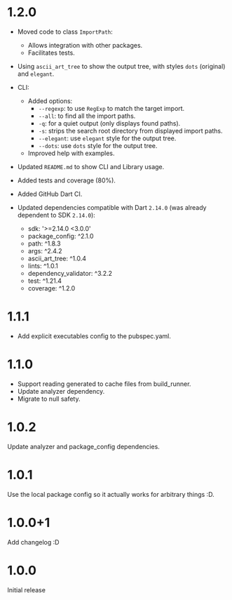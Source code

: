 # 1.2.0

- Moved code to class `ImportPath`:
  - Allows integration with other packages.
  - Facilitates tests.
- Using `ascii_art_tree` to show the output tree, with styles `dots` (original) and `elegant`.
- CLI:
  - Added options:
    - `--regexp`: to use `RegExp` to match the target import.
    - `--all`: to find all the import paths. 
    - `-q`: for a quiet output (only displays found paths).
    - `-s`: strips the search root directory from displayed import paths.
    - `--elegant`: use `elegant` style for the output tree.
    - `--dots`: use `dots` style for the output tree.
  - Improved help with examples.
- Updated `README.md` to show CLI and Library usage.
- Added tests and coverage (80%).
- Added GitHub Dart CI.

- Updated dependencies compatible with Dart `2.14.0` (was already dependent to SDK `2.14.0`): 
  - sdk: '>=2.14.0 <3.0.0'
  - package_config: ^2.1.0
  - path: ^1.8.3
  - args: ^2.4.2
  - ascii_art_tree: ^1.0.4
  - lints: ^1.0.1
  - dependency_validator: ^3.2.2
  - test: ^1.21.4
  - coverage: ^1.2.0

# 1.1.1

- Add explicit executables config to the pubspec.yaml.

# 1.1.0

- Support reading generated to cache files from build_runner.
- Update analyzer dependency.
- Migrate to null safety.

# 1.0.2

Update analyzer and package_config dependencies.

# 1.0.1

Use the local package config so it actually works for arbitrary things :D.

# 1.0.0+1

Add changelog :D

# 1.0.0

Initial release
